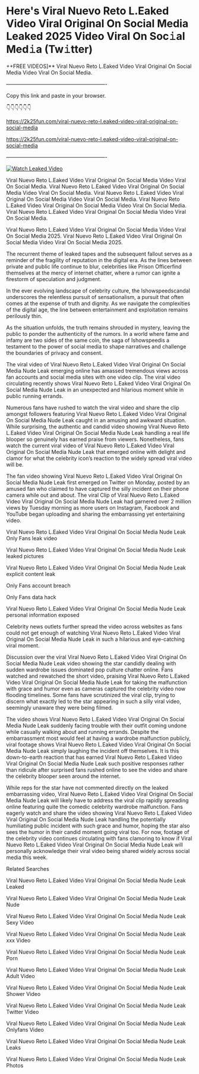 # Here's Viral Nuevo Reto L.Eaked Video Viral Original On Social Media Leaked 2025 Video Viral On Soc𝚒al Med𝚒a (Tw𝚒tter)

++FREE VIDEOS]** Viral Nuevo Reto L.Eaked Video Viral Original On Social Media Video Viral On Social Media.

———————————————————-

Copy this link and paste in your browser.

👇👇👇👇👇👇

https://2k25fun.com/viral-nuevo-reto-l.eaked-video-viral-original-on-social-media

https://2k25fun.com/viral-nuevo-reto-l.eaked-video-viral-original-on-social-media

———————————————————-

[![Watch Leaked Video](https://miro.medium.com/v2/resize:fit:828/format:webp/1*cilzJN44JGOrTw9NJCrNHA.gif "Watch Leaked Video")](https://2k25fun.com/viral-nuevo-reto-l.eaked-video-viral-original-on-social-media)

Viral Nuevo Reto L.Eaked Video Viral Original On Social Media Video Viral On Social Media. Viral Nuevo Reto L.Eaked Video Viral Original On Social Media Video Viral On Social Media. Viral Nuevo Reto L.Eaked Video Viral Original On Social Media Video Viral On Social Media. Viral Nuevo Reto L.Eaked Video Viral Original On Social Media Video Viral On Social Media. Viral Nuevo Reto L.Eaked Video Viral Original On Social Media Video Viral On Social Media.

Viral Nuevo Reto L.Eaked Video Viral Original On Social Media Video Viral On Social Media 2025. Viral Nuevo Reto L.Eaked Video Viral Original On Social Media Video Viral On Social Media 2025.

The recurrent theme of leaked tapes and the subsequent fallout serves as a reminder of the fragility of reputation in the digital era. As the lines between private and public life continue to blur, celebrities like Prison Officerfind themselves at the mercy of internet chatter, where a rumor can ignite a firestorm of speculation and judgment.

In the ever evolving landscape of celebrity culture, the Ishowspeedscandal underscores the relentless pursuit of sensationalism, a pursuit that often comes at the expense of truth and dignity. As we navigate the complexities of the digital age, the line between entertainment and exploitation remains perilously thin.

As the situation unfolds, the truth remains shrouded in mystery, leaving the public to ponder the authenticity of the rumors. In a world where fame and infamy are two sides of the same coin, the saga of Ishowspeedis a testament to the power of social media to shape narratives and challenge the boundaries of privacy and consent.

The viral video of Viral Nuevo Reto L.Eaked Video Viral Original On Social Media Nude Leak emerging online has amassed tremendous views across fan accounts and social media sites with one video clip. The viral video circulating recently shows Viral Nuevo Reto L.Eaked Video Viral Original On Social Media Nude Leak in an unexpected and hilarious moment while in public running errands.

Numerous fans have rushed to watch the viral video and share the clip amongst followers featuring Viral Nuevo Reto L.Eaked Video Viral Original On Social Media Nude Leak caught in an amusing and awkward situation. While surprising, the authentic and candid video showing Viral Nuevo Reto L.Eaked Video Viral Original On Social Media Nude Leak handling a real life blooper so genuinely has earned praise from viewers. Nonetheless, fans watch the current viral video of Viral Nuevo Reto L.Eaked Video Viral Original On Social Media Nude Leak that emerged online with delight and clamor for what the celebrity icon’s reaction to the widely spread viral video will be.

The fan video showing Viral Nuevo Reto L.Eaked Video Viral Original On Social Media Nude Leak first emerged on Twitter on Monday, posted by an amused fan who claimed to have captured the silly incident on their phone camera while out and about. The viral Clip of Viral Nuevo Reto L.Eaked Video Viral Original On Social Media Nude Leak had garnered over 2 million views by Tuesday morning as more users on Instagram, Facebook and YouTube began uploading and sharing the embarrassing yet entertaining video.

Viral Nuevo Reto L.Eaked Video Viral Original On Social Media Nude Leak Only Fans leak video

Viral Nuevo Reto L.Eaked Video Viral Original On Social Media Nude Leak leaked pictures

Viral Nuevo Reto L.Eaked Video Viral Original On Social Media Nude Leak explicit content leak

Only Fans account breach

Only Fans data hack

Viral Nuevo Reto L.Eaked Video Viral Original On Social Media Nude Leak personal information exposed

Celebrity news outlets further spread the video across websites as fans could not get enough of watching Viral Nuevo Reto L.Eaked Video Viral Original On Social Media Nude Leak in such a hilarious and eye-catching viral moment.

Discussion over the viral Viral Nuevo Reto L.Eaked Video Viral Original On Social Media Nude Leak video showing the star candidly dealing with sudden wardrobe issues dominated pop culture chatter online. Fans watched and rewatched the short video, praising Viral Nuevo Reto L.Eaked Video Viral Original On Social Media Nude Leak for taking the malfunction with grace and humor even as cameras captured the celebrity video now flooding timelines. Some fans have scrutinized the viral clip, trying to discern what exactly led to the star appearing in such a silly viral video, seemingly unaware they were being filmed.

The video shows Viral Nuevo Reto L.Eaked Video Viral Original On Social Media Nude Leak suddenly facing trouble with their outfit coming undone while casually walking about and running errands. Despite the embarrassment most would feel at having a wardrobe malfunction publicly, viral footage shows Viral Nuevo Reto L.Eaked Video Viral Original On Social Media Nude Leak simply laughing the incident off themselves. It is this down-to-earth reaction that has earned Viral Nuevo Reto L.Eaked Video Viral Original On Social Media Nude Leak such positive responses rather than ridicule after surprised fans rushed online to see the video and share the celebrity blooper seen around the internet.

While reps for the star have not commented directly on the leaked embarrassing video, Viral Nuevo Reto L.Eaked Video Viral Original On Social Media Nude Leak will likely have to address the viral clip rapidly spreading online featuring quite the comedic celebrity wardrobe malfunction. Fans eagerly watch and share the video showing Viral Nuevo Reto L.Eaked Video Viral Original On Social Media Nude Leak handling the potentially humiliating public incident with such grace and humor, hoping the star also sees the humor in their candid moment going viral too. For now, footage of the celebrity video continues circulating with fans clamoring to know if Viral Nuevo Reto L.Eaked Video Viral Original On Social Media Nude Leak will personally acknowledge their viral video being shared widely across social media this week.

Related Searches

Viral Nuevo Reto L.Eaked Video Viral Original On Social Media Nude Leak Leaked

Viral Nuevo Reto L.Eaked Video Viral Original On Social Media Nude Leak Nude

Viral Nuevo Reto L.Eaked Video Viral Original On Social Media Nude Leak Sexy Video

Viral Nuevo Reto L.Eaked Video Viral Original On Social Media Nude Leak xxx Video

Viral Nuevo Reto L.Eaked Video Viral Original On Social Media Nude Leak Porn

Viral Nuevo Reto L.Eaked Video Viral Original On Social Media Nude Leak Adult Video

Viral Nuevo Reto L.Eaked Video Viral Original On Social Media Nude Leak Shower Video

Viral Nuevo Reto L.Eaked Video Viral Original On Social Media Nude Leak Twitter Video

Viral Nuevo Reto L.Eaked Video Viral Original On Social Media Nude Leak Onlyfans Video

Viral Nuevo Reto L.Eaked Video Viral Original On Social Media Nude Leak Leaks

Viral Nuevo Reto L.Eaked Video Viral Original On Social Media Nude Leak Photos